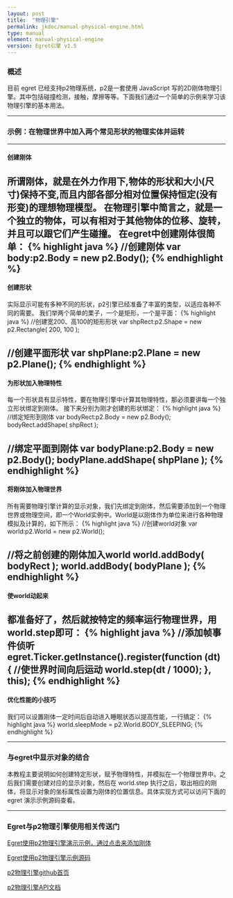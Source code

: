 ```yaml
---
layout: post
title:  "物理引擎"
permalink: jkdoc/manual-physical-engine.html
type: manual
element: manual-physical-engine
version: Egret引擎 v1.5
---
```



### 概述

目前 egret 已经支持p2物理系统，p2是一套使用 JavaScript 写的2D刚体物理引擎。其中包括碰撞检测，接触，摩擦等等。下面我们通过一个简单的示例来学习该物理引擎的基本用法。

------


### 示例：在物理世界中加入两个常见形状的物理实体并运转
------
#### 创建刚体
所谓刚体，就是在外力作用下,物体的形状和大小(尺寸)保持不变,而且内部各部分相对位置保持恒定(没有形变)的理想物理模型。
在物理引擎中简言之，就是一个独立的物体，可以有相对于其他物体的位移、旋转，并且可以跟它们产生碰撞。
在egret中创建刚体很简单：
{% highlight java %}
//创建刚体
var body:p2.Body = new p2.Body();
{% endhighlight %}
------


#### 创建形状
实际显示可能有多种不同的形状，p2引擎已经准备了丰富的类型，以适应各种不同的需要。
我们举两个简单的栗子，一个是矩形，一个是平面：
{% highlight java %}
//创建宽200、高100的矩形形状
var shpRect:p2.Shape = new p2.Rectangle( 200, 100 );

//创建平面形状
var shpPlane:p2.Plane = new p2.Plane();
{% endhighlight %}
------


#### 为形状加入物理特性
每一个形状具有显示特性，要在物理引擎中计算其物理特性，那必须要讲每一个独立形状绑定到刚体。
接下来分别为刚才创建的形状绑定：
{% highlight java %}
//绑定矩形到刚体
var bodyRect:p2.Body = new p2.Body();
bodyRect.addShape( shpRect );

//绑定平面到刚体
var bodyPlane:p2.Body = new p2.Body();
bodyPlane.addShape( shpPlane );
{% endhighlight %}
------


#### 将刚体加入物理世界
所有需要物理引擎计算的显示对象，我们先绑定到刚体，然后需要添加到一个物理世界或物理空间，即一个World实例中。World是以刚体作为单位来进行各种物理模拟及计算的，如下所示：
{% highlight java %}
//创建world对象
var world:p2.World = new p2.World();

//将之前创建的刚体加入world
world.addBody( bodyRect );
world.addBody( bodyPlane );
{% endhighlight %}
------


#### 使world动起来
都准备好了，然后就按特定的频率运行物理世界，用world.step即可：
{% highlight java %}
//添加帧事件侦听
egret.Ticker.getInstance().register(function (dt) {
	//使世界时间向后运动
	world.step(dt / 1000);
}, this);
{% endhighlight %}
------


#### 优化性能的小技巧
我们可以设置刚体一定时间后自动进入睡眠状态以提高性能，一行搞定：
{% highlight java %}
world.sleepMode = p2.World.BODY_SLEEPING;
{% endhighlight %}

-----

### 与egret中显示对象的结合

本教程主要说明如何创建特定形状，赋予物理特性，并模拟在一个物理世界中。之后我们需要创建对应的显示对象，然后在 world.step 执行之后，取出相应的刚体，将显示对象的坐标属性设置为刚体的位置信息。具体实现方式可以访问下面的 egret 演示示例源码查看。

-----

### Egret与p2物理引擎使用相关传送门

<a href="http://static.egret-labs.org/egret-game/example/html5/physics" target="_blank">Egret使用p2物理引擎演示示例，通过点击来添加刚体</a> 

<a href="https://github.com/egret-labs/egret-game-library/tree/master/physics" target="_blank">Egret使用p2物理引擎示例源码</a>

<a href="https://github.com/schteppe/p2.js" target="_blank">p2物理引擎github首页</a>

<a href="http://schteppe.github.io/p2.js/docs/" target="_blank">p2物理引擎API文档</a>        
          
          
            



